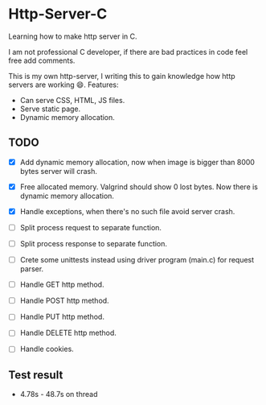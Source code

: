 # Http-Server-C
Learning how to make http server in C.

I am not professional C developer, if there are bad practices in code feel free add comments.


This is my own http-server, I writing this to gain knowledge how http servers are working :smile:.
Features:
* Can serve CSS, HTML, JS files.
* Serve static page.
* Dynamic memory allocation.

## TODO
- [x] Add dynamic memory allocation, now when image is bigger than 8000 bytes server will crash.
- [x] Free allocated memory. Valgrind should show 0 lost bytes. Now there is dynamic memory allocation.
- [x] Handle exceptions, when there's no such file avoid server crash.
- [ ] Split process request to separate function.
- [ ] Split process response to separate function.
- [ ] Crete some unittests instead using driver program (main.c) for request parser.
- [ ] Handle GET http method.
- [ ] Handle POST http method.
- [ ] Handle PUT http method.
- [ ] Handle DELETE http method.
- [ ] Handle cookies.




## Test result

- 4.78s - 48.7s on thread 